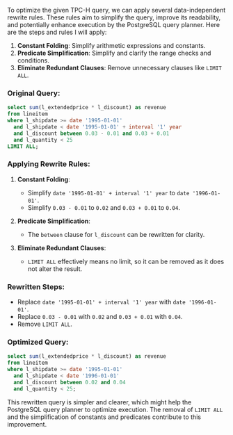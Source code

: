 To optimize the given TPC-H query, we can apply several data-independent rewrite rules. These rules aim to simplify the query, improve its readability, and potentially enhance execution by the PostgreSQL query planner. Here are the steps and rules I will apply:

1. **Constant Folding**: Simplify arithmetic expressions and constants.
2. **Predicate Simplification**: Simplify and clarify the range checks and conditions.
3. **Eliminate Redundant Clauses**: Remove unnecessary clauses like `LIMIT ALL`.

### Original Query:
```sql
select sum(l_extendedprice * l_discount) as revenue
from lineitem
where l_shipdate >= date '1995-01-01'
  and l_shipdate < date '1995-01-01' + interval '1' year
  and l_discount between 0.03 - 0.01 and 0.03 + 0.01
  and l_quantity < 25
LIMIT ALL;
```

### Applying Rewrite Rules:

1. **Constant Folding**:
   - Simplify `date '1995-01-01' + interval '1' year` to `date '1996-01-01'`.
   - Simplify `0.03 - 0.01` to `0.02` and `0.03 + 0.01` to `0.04`.

2. **Predicate Simplification**:
   - The `between` clause for `l_discount` can be rewritten for clarity.

3. **Eliminate Redundant Clauses**:
   - `LIMIT ALL` effectively means no limit, so it can be removed as it does not alter the result.

### Rewritten Steps:

- Replace `date '1995-01-01' + interval '1' year` with `date '1996-01-01'`.
- Replace `0.03 - 0.01` with `0.02` and `0.03 + 0.01` with `0.04`.
- Remove `LIMIT ALL`.

### Optimized Query:
```sql
select sum(l_extendedprice * l_discount) as revenue
from lineitem
where l_shipdate >= date '1995-01-01'
  and l_shipdate < date '1996-01-01'
  and l_discount between 0.02 and 0.04
  and l_quantity < 25;
```

This rewritten query is simpler and clearer, which might help the PostgreSQL query planner to optimize execution. The removal of `LIMIT ALL` and the simplification of constants and predicates contribute to this improvement.